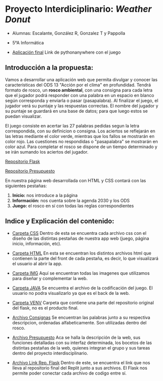 # Proyecto Interdiciplinario: _Weather Donut_

- Alumnas: Escalante, González R, Gonzalez T y Pappolla  

- 5°A Informática  

- [Aplicación final](http://spappolla.pythonanywhere.com/)
  Link de pythonanywhere con el juego


## Introducción a la propuesta:

Vamos a desarrollar una aplicación web que permita divulgar y conocer las características del ODS 13 "Acción por el clima" en profundidad. Tendrá formato de rosco, un **rosco ambiental**, con una consigna para cada letra que el jugador podrá responder con una palabra en un espacio en blanco según corresponda y enviarla o pasar
(pasapalabra). 
Al finalizar el juego, el jugador verá su puntaje y las respuestas correctas. El nombre del jugador y su puntaje se guardará en una base de datos; para que luego estos
se puedan visualizar.

El juego consiste en acertar las 27 palabras pedidas segun la letra correspondida, con su definicion o consigna.
Los aciertos se reflejarán en las letras mediante el color verde, mientras que los fallos se mostrarán en color rojo. Las cuestiones no respondidas o "pasapalabra" 
se mostrarán en color azul.
Para completar el rosco se dispone de un tiempo determinado y se irán sumando los aciertos del jugador.



[Repositorio Flask](https://github.com/PioIX/Flask-G15)

[Repositorio Presupuesto](https://github.com/PioIX/G15-TP1-1CUAT/blob/main/Proyecto%20-%20Grupo%2015.pdf)

En nuestra página web desarrollada con HTML y CSS contará con las siguientes pestañas:

  1) **Inicio:** nos introduce a la página
  2) **Información:** nos cuenta sobre la agenda 2030 y los ODS
  3) **Juego:** el rosco en sí con todas las reglas correspondientes

## Indice y Explicación del contenido:

- [Carpeta CSS](https://github.com/PioIX/G15-TP1-1CUAT/tree/main/css)
  Dentro de esta se encuentra cada archivo css con el diseño de las distintas pestañas de nuestra app web (juego, página inicio, información, etc).
  
- [Carpeta HTML](https://github.com/PioIX/G15-TP1-1CUAT/tree/main/html)
  En esta se encuentran los distintos archivos html que contienen la parte del front de cada pestaña, es decir, lo que visualizará el usuario al abrir la app.
  
- [Carpeta IMG](https://github.com/PioIX/G15-TP1-1CUAT/tree/main/img)
  Aquí se encuentran todas las imagenes que utilizamos para diseñar y complementar la web.

- [Carpeta JAVA](https://github.com/PioIX/G15-TP1-1CUAT/tree/main/java)
  Se encuentra el archivo de la codificación del juego. El usuario no podra visualizarlo ya que es el back de la web. 
  
- [Carpeta VENV](https://github.com/PioIX/G15-TP1-1CUAT/tree/main/venv)
  Carpeta que contiene una parte del repositorio original del flask, no es el producto final. 
  
- [Archivo Consignas](https://github.com/PioIX/G15-TP1-1CUAT/blob/main/Consignas.md)
  Se encuentran las palabras junto a su respectiva descripcion, ordenadas alfabeticamente. Son utilizadas dentro del rosco.
  
- [Archivo Presupuesto](https://github.com/PioIX/G15-TP1-1CUAT/blob/main/Proyecto%20-%20Grupo%2015.pdf)
  Aca se halla la descripción de la web, sus funciones detalladas con su interfaz determinada, los bocetos de las distintas pestañas de la web, quienes integran el       grupo y sus tareas dentro del proyecto interdisciplinario.

- [Archivo Link Rep. Flask](https://github.com/PioIX/G15-TP1-1CUAT/blob/main/REPOSITORIO-FLASK.md)
  Dentro de este, se encuentra el link que nos lleva al repositorio final del Replit junto a sus archivos.
  El Flask nos permite poder conectar cada archivo de codigo entre sí. 
  


